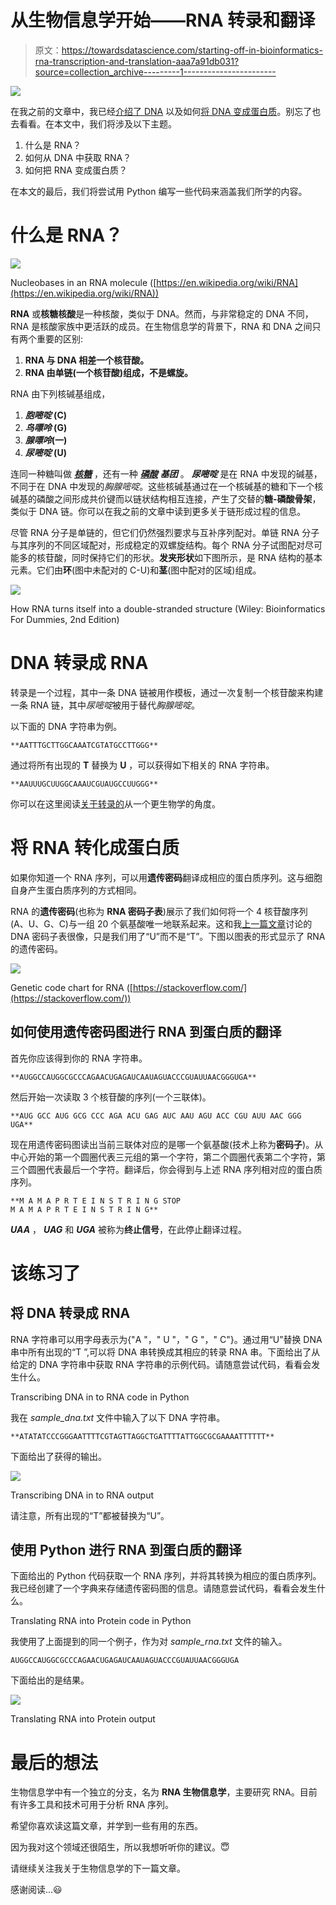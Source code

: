 # 从生物信息学开始——RNA 转录和翻译

> 原文：<https://towardsdatascience.com/starting-off-in-bioinformatics-rna-transcription-and-translation-aaa7a91db031?source=collection_archive---------1----------------------->

![](img/669432f35385f5c1a3c5b6f899341164.png)

在我之前的文章中，我已经[介绍了 DNA](https://medium.com/towards-data-science/starting-off-in-bioinformatics-dna-nucleotides-and-strands-8c32515271a8) 以及如何[将 DNA 变成蛋白质](https://medium.com/towards-data-science/starting-off-in-bioinformatics-turning-dna-sequences-into-protein-sequences-c771dc20b89f)。别忘了也去看看。在本文中，我们将涉及以下主题。

1.  什么是 RNA？
2.  如何从 DNA 中获取 RNA？
3.  如何把 RNA 变成蛋白质？

在本文的最后，我们将尝试用 Python 编写一些代码来涵盖我们所学的内容。

# 什么是 RNA？

![](img/248b42f1fa04dc31ed35594208079251.png)

Nucleobases in an RNA molecule ([https://en.wikipedia.org/wiki/RNA](https://en.wikipedia.org/wiki/RNA))

**RNA** 或**核糖核酸**是一种核酸，类似于 DNA。然而，与非常稳定的 DNA 不同，RNA 是核酸家族中更活跃的成员。在生物信息学的背景下，RNA 和 DNA 之间只有两个重要的区别:

1.  **RNA 与 DNA 相差一个核苷酸。**
2.  **RNA 由单链(一个核苷酸)组成，不是螺旋。**

RNA 由下列核碱基组成，

1.  ***胞嘧啶* (C)**
2.  ***鸟嘌呤* (G)**
3.  ***腺嘌呤*(一)**
4.  ***尿嘧啶* (U)**

连同一种糖叫做 [***核糖***](https://en.wikipedia.org/wiki/Ribose) ，还有一种 [***磷酸***](https://en.wikipedia.org/wiki/Phosphate) ***基团*** 。 ***尿嘧啶*** 是在 RNA 中发现的碱基，不同于在 DNA 中发现的*胸腺嘧啶*。这些核碱基通过在一个核碱基的糖和下一个核碱基的磷酸之间形成共价键而以链状结构相互连接，产生了交替的**糖-磷酸骨架**，类似于 DNA 链。你可以在我之前的文章中读到更多关于链形成过程的信息。

尽管 RNA 分子是单链的，但它们仍然强烈要求与互补序列配对。单链 RNA 分子与其序列的不同区域配对，形成稳定的双螺旋结构。每个 RNA 分子试图配对尽可能多的核苷酸，同时保持它们的形状。**发夹形状**如下图所示，是 RNA 结构的基本元素。它们由**环**(图中未配对的 C-U)和**茎**(图中配对的区域)组成。

![](img/152b7907f802d483d4d70cafab102488.png)

How RNA turns itself into a double-stranded structure (Wiley: Bioinformatics For Dummies, 2nd Edition)

# DNA 转录成 RNA

转录是一个过程，其中一条 DNA 链被用作模板，通过一次复制一个核苷酸来构建一条 RNA 链，其中*尿嘧啶*被用于替代*胸腺嘧啶*。

以下面的 DNA 字符串为例。

```
**AATTTGCTTGGCAAATCGTATGCCTTGGG**
```

通过将所有出现的 **T** 替换为 **U** ，可以获得如下相关的 RNA 字符串。

```
**AAUUUGCUUGGCAAAUCGUAUGCCUUGGG**
```

你可以在这里阅读[关于转录的](https://en.wikipedia.org/wiki/Transcription_(biology))从一个更生物学的角度。

# 将 RNA 转化成蛋白质

如果你知道一个 RNA 序列，可以用**遗传密码**翻译成相应的蛋白质序列。这与细胞自身产生蛋白质序列的方式相同。

RNA 的**遗传密码**(也称为 **RNA 密码子表**)展示了我们如何将一个 4 核苷酸序列(A、U、G、C)与一组 20 个氨基酸唯一地联系起来。这和我[上一篇文章](https://medium.com/towards-data-science/starting-off-in-bioinformatics-turning-dna-sequences-into-protein-sequences-c771dc20b89f)讨论的 DNA 密码子表很像，只是我们用了“U”而不是“T”。下图以图表的形式显示了 RNA 的遗传密码。

![](img/fe1696c1fb6f96fb1df2fef0de3ad56a.png)

Genetic code chart for RNA ([https://stackoverflow.com/](https://stackoverflow.com/))

## 如何使用遗传密码图进行 RNA 到蛋白质的翻译

首先你应该得到你的 RNA 字符串。

```
**AUGGCCAUGGCGCCCAGAACUGAGAUCAAUAGUACCCGUAUUAACGGGUGA**
```

然后开始一次读取 3 个核苷酸的序列(一个三联体)。

```
**AUG GCC AUG GCG CCC AGA ACU GAG AUC AAU AGU ACC CGU AUU AAC GGG UGA**
```

现在用遗传密码图读出当前三联体对应的是哪一个氨基酸(技术上称为**密码子**)。从中心开始的第一个圆圈代表三元组的第一个字符，第二个圆圈代表第二个字符，第三个圆圈代表最后一个字符。翻译后，你会得到与上述 RNA 序列相对应的蛋白质序列。

```
**M A M A P R T E I N S T R I N G STOP
M A M A P R T E I N S T R I N G**
```

***UAA*** ， ***UAG*** 和 ***UGA*** 被称为**终止信号**，在此停止翻译过程。

# 该练习了

## 将 DNA 转录成 RNA

RNA 字符串可以用字母表示为{"A "，" U "，" G "，" C"}。通过用“U”替换 DNA 串中所有出现的“T ”,可以将 DNA 串转换成其相应的转录 RNA 串。下面给出了从给定的 DNA 字符串中获取 RNA 字符串的示例代码。请随意尝试代码，看看会发生什么。

Transcribing DNA in to RNA code in Python

我在 *sample_dna.txt* 文件中输入了以下 DNA 字符串。

```
**ATATATCCCGGGAATTTTCGTAGTTAGGCTGATTTTATTGGCGCGAAAATTTTTT**
```

下面给出了获得的输出。

![](img/e9d2ade5ae492ee33a1e6aff3987ea56.png)

Transcribing DNA in to RNA output

请注意，所有出现的“T”都被替换为“U”。

## 使用 Python 进行 RNA 到蛋白质的翻译

下面给出的 Python 代码获取一个 RNA 序列，并将其转换为相应的蛋白质序列。我已经创建了一个字典来存储遗传密码图的信息。请随意尝试代码，看看会发生什么。

Translating RNA into Protein code in Python

我使用了上面提到的同一个例子，作为对 *sample_rna.txt* 文件的输入。

```
AUGGCCAUGGCGCCCAGAACUGAGAUCAAUAGUACCCGUAUUAACGGGUGA
```

下面给出的是结果。

![](img/5551395aea2df9eb09cb448aa35040c9.png)

Translating RNA into Protein output

# 最后的想法

生物信息学中有一个独立的分支，名为 **RNA 生物信息学**，主要研究 RNA。目前有许多工具和技术可用于分析 RNA 序列。

希望你喜欢读这篇文章，并学到一些有用的东西。

因为我对这个领域还很陌生，所以我想听听你的建议。😇

请继续关注我关于生物信息学的下一篇文章。

感谢阅读…😃